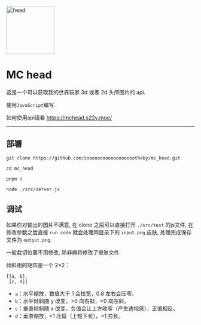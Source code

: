 <img src="https://mc-head.vercel.app/3d/java/uuid/90b27e82-deac-4e85-9155-10b055878ca9" alt="head" style="width=32px; height=32px;" align='center' width="128" height="128" >

# MC head

这是一个可以获取我的世界玩家 3d 或者 2d 头颅图片的 api.

使用`JavaScript`编写.

如何使用api请看 https://mchead.s22y.moe/

---

## 部署

```
git clone https://github.com/sooooooooooooooooootheby/mc_head.git

cd mc_head

pnpm i

node ./src/server.js
```

## 调试

如果你对输出的图片不满意, 在 clone 之后可以直接打开 `./src/test` 的js文件, 在修改参数之后直接 `run code` 就会处理同目录下的 `input.png` 皮肤, 处理完成保存文件为 `output.png`.

一般裁切位置不用修改, 除非麻将修改了皮肤文件.

倾斜用的矩阵是一个 2×2：

```
[[a, b],
 [c, d]]
```

* `a`：水平缩放，数值大于 1 会拉宽，0.8 左右会压窄。
* `b`：水平倾斜随 y 改变，>0 向右斜，<0 向左斜。
* `c`：垂直倾斜随 x 改变，负值会让上方收窄（产生透视感），正值相反。
* `d`：垂直缩放，<1 压扁（上短下长），>1 拉长。
